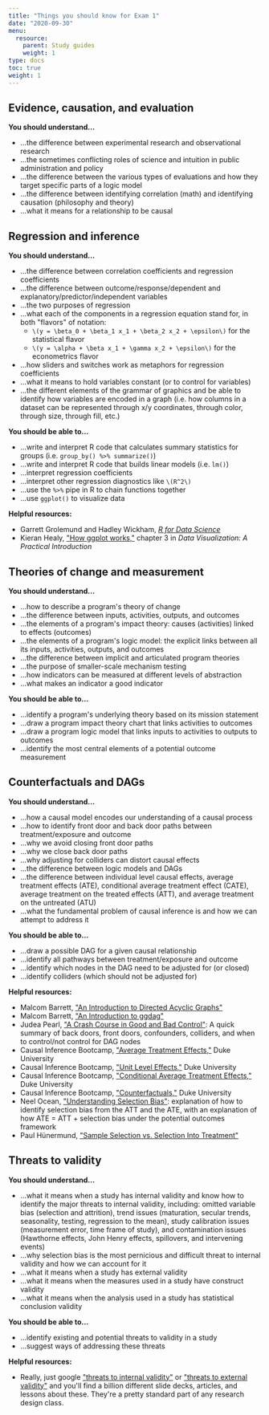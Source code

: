 ```yaml
---
title: "Things you should know for Exam 1"
date: "2020-09-30"
menu:
  resource:
    parent: Study guides
    weight: 1
type: docs
toc: true
weight: 1
---
```


## Evidence, causation, and evaluation

**You should understand…**

- …the difference between experimental research and observational research
- …the sometimes conflicting roles of science and intuition in public administration and policy
- …the difference between the various types of evaluations and how they target specific parts of a logic model
- …the difference between identifying correlation (math) and identifying causation (philosophy and theory)
- …what it means for a relationship to be causal

## Regression and inference

**You should understand…**

- …the difference between correlation coefficients and regression coefficients
- …the difference between outcome/response/dependent and explanatory/predictor/independent variables
- …the two purposes of regression
- …what each of the components in a regression equation stand for, in both "flavors" of notation: 
    - `\(y = \beta_0 + \beta_1 x_1 + \beta_2 x_2 + \epsilon\)` for the statistical flavor
    - `\(y = \alpha + \beta x_1 + \gamma x_2 + \epsilon\)` for the econometrics flavor
- …how sliders and switches work as metaphors for regression coefficients
- …what it means to hold variables constant (or to control for variables)
- …the different elements of the grammar of graphics and be able to identify how variables are encoded in a graph (i.e. how columns in a dataset can be represented through x/y coordinates, through color, through size, through fill, etc.)

**You should be able to…**

- …write and interpret R code that calculates summary statistics for groups (i.e. `group_by() %>% summarize()`)
- …write and interpret R code that builds linear models (i.e. `lm()`)
- …interpret regression coefficients
- …interpret other regression diagnostics like `\(R^2\)`
- …use the `%>%` pipe in R to chain functions together
- …use `ggplot()` to visualize data

**Helpful resources:**

- <i class="fas fa-book"></i> Garrett Grolemund and Hadley Wickham, [*R for Data Science*](https://r4ds.had.co.nz/)
- <i class="fas fa-book"></i> Kieran Healy, ["How ggplot works,"](http://socviz.co/makeplot.html#how-ggplot-works) chapter 3 in *Data Visualization: A Practical Introduction*

## Theories of change and measurement

**You should understand…**

- …how to describe a program's theory of change
- …the difference between inputs, activities, outputs, and outcomes
- …the elements of a program's impact theory: causes (activities) linked to effects (outcomes)
- …the elements of a program's logic model: the explicit links between all its inputs, activities, outputs, and outcomes
- …the difference between implicit and articulated program theories
- …the purpose of smaller-scale mechanism testing
- …how indicators can be measured at different levels of abstraction
- …what makes an indicator a good indicator

**You should be able to…**

- …identify a program's underlying theory based on its mission statement
- …draw a program impact theory chart that links activities to outcomes
- …draw a program logic model that links inputs to activities to outputs to outcomes
-  …identify the most central elements of a potential outcome measurement

## Counterfactuals and DAGs

**You should understand…**

- …how a causal model encodes our understanding of a causal process
- …how to identify front door and back door paths between treatment/exposure and outcome
- …why we avoid closing front door paths
- …why we close back door paths
- …why adjusting for colliders can distort causal effects
- …the difference between logic models and DAGs
- …the difference between individual level causal effects, average treatment effects (ATE), conditional average treatment effect (CATE), average treatment on the treated effects (ATT), and average treatment on the untreated (ATU)
- …what the fundamental problem of causal inference is and how we can attempt to address it

**You should be able to…**

- …draw a possible DAG for a given causal relationship
- …identify all pathways between treatment/exposure and outcome
- …identify which nodes in the DAG need to be adjusted for (or closed)
- …identify colliders (which should not be adjusted for)

**Helpful resources:**

- <i class="fas fa-external-link-square-alt"></i> Malcom Barrett, ["An Introduction to Directed Acyclic Graphs"](https://cran.r-project.org/web/packages/ggdag/vignettes/intro-to-dags.html)
- <i class="fas fa-external-link-square-alt"></i> Malcom Barrett, ["An Introduction to ggdag"](https://cran.r-project.org/web/packages/ggdag/vignettes/intro-to-ggdag.html)
- <i class="fas fa-external-link-square-alt"></i> Judea Pearl, ["A Crash Course in Good and Bad Control"](http://causality.cs.ucla.edu/blog/index.php/2019/08/14/a-crash-course-in-good-and-bad-control/): A quick summary of back doors, front doors, confounders, colliders, and when to control/not control for DAG nodes
- <i class="fab fa-youtube"></i> Causal Inference Bootcamp, ["Average Treatment Effects,"](https://modu.ssri.duke.edu/module/introduction-causal-inference/average-treatment-effect) Duke University
- <i class="fab fa-youtube"></i> Causal Inference Bootcamp, ["Unit Level Effects,"](https://modu.ssri.duke.edu/module/introduction-causal-inference/unit-level-effect) Duke University
- <i class="fab fa-youtube"></i> Causal Inference Bootcamp, ["Conditional Average Treatment Effects,"](https://modu.ssri.duke.edu/module/introduction-causal-inference/conditional-average-treatment-effect) Duke University
- <i class="fab fa-youtube"></i> Causal Inference Bootcamp, ["Counterfactuals,"](https://modu.ssri.duke.edu/module/introduction-causal-inference/counterfactuals) Duke University
- <i class="fas fa-external-link-square-alt"></i> Neel Ocean, ["Understanding Selection Bias"](http://www.neelocean.com/understanding-selection-bias/): explanation of how to identify selection bias from the ATT and the ATE, with an explanation of how ATE = ATT + selection bias under the potential outcomes framework
- <i class="fas fa-external-link-square-alt"></i> Paul Hünermund, ["Sample Selection vs. Selection Into Treatment"](https://p-hunermund.com/2018/10/15/sample-selection-vs-selection-into-treatment/amp/?__twitter_impression=true)

## Threats to validity

**You should understand…**

- …what it means when a study has internal validity and know how to identify the major threats to internal validity, including: omitted variable bias (selection and attrition), trend issues (maturation, secular trends, seasonality, testing, regression to the mean), study calibration issues (measurement error, time frame of study), and contamination issues (Hawthorne effects, John Henry effects, spillovers, and intervening events)
- …why selection bias is the most pernicious and difficult threat to internal validity and how we can account for it
- …what it means when a study has external validity
- …what it means when the measures used in a study have construct validity
- …what it means when the analysis used in a study has statistical conclusion validity

**You should be able to…**

- …identify existing and potential threats to validity in a study
- …suggest ways of addressing these threats

**Helpful resources:**

- Really, just google ["threats to internal validity"](https://www.google.com/search?q=threats+to+internal+validity) or ["threats to external validity"](https://www.google.com/search?q=threats+to+external+validity) and you'll find a billion different slide decks, articles, and lessons about these. They're a pretty standard part of any research design class.
